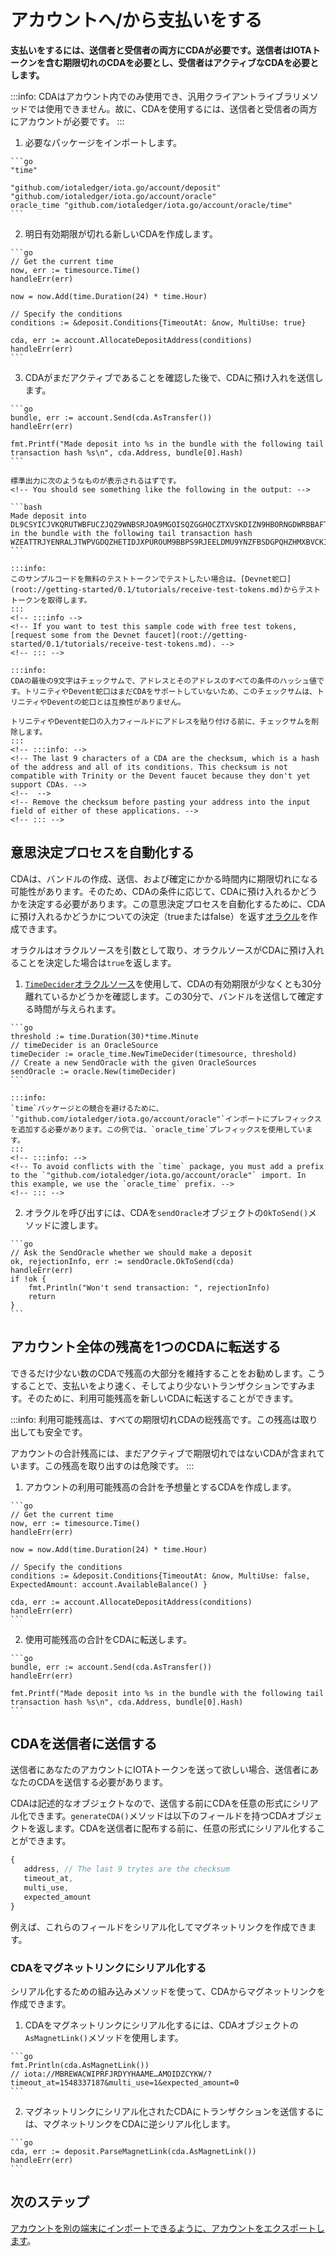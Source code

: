 # アカウントへ/から支払いをする
<!-- # Make payments to/from your account -->

**支払いをするには、送信者と受信者の両方にCDAが必要です。送信者はIOTAトークンを含む期限切れのCDAを必要とし、受信者はアクティブなCDAを必要とします。**
<!-- **To make payments, both the sender and the receiver need to have a CDA. The sender needs an expired CDA that contains IOTA tokens, and the receiver needs an active CDA.** -->

:::info:
CDAはアカウント内でのみ使用でき、汎用クライアントライブラリメソッドでは使用できません。故に、CDAを使用するには、送信者と受信者の両方にアカウントが必要です。
:::
<!-- :::info: -->
<!-- CDAs can be used only in an account and not in the generic client library methods. As a result, both you and the sender must have an account to be able to use CDAs. -->
<!-- ::: -->

1. 必要なパッケージをインポートします。
  <!-- 1. Import the required packages -->

    ```go
    "time"

    "github.com/iotaledger/iota.go/account/deposit"
    "github.com/iotaledger/iota.go/account/oracle"
    oracle_time "github.com/iotaledger/iota.go/account/oracle/time"
    ```

2. 明日有効期限が切れる新しいCDAを作成します。
  <!-- 2. Create a new CDA that expires tomorrow -->

    ```go
    // Get the current time
    now, err := timesource.Time()
    handleErr(err)

    now = now.Add(time.Duration(24) * time.Hour)

    // Specify the conditions
    conditions := &deposit.Conditions{TimeoutAt: &now, MultiUse: true}

    cda, err := account.AllocateDepositAddress(conditions)
    handleErr(err)
    ```

3. CDAがまだアクティブであることを確認した後で、CDAに預け入れを送信します。
  <!-- 3. After making sure that the CDA is still active, send a deposit to it -->

    ```go
    bundle, err := account.Send(cda.AsTransfer())
    handleErr(err)

    fmt.Printf("Made deposit into %s in the bundle with the following tail transaction hash %s\n", cda.Address, bundle[0].Hash)
    ```

    標準出力に次のようなものが表示されるはずです。
    <!-- You should see something like the following in the output: -->

    ```bash
    Made deposit into DL9CSYICJVKQRUTWBFUCZJQZ9WNBSRJOA9MGOISQZGGHOCZTXVSKDIZN9HBORNGDWRBBAFTKXGEJIAHKDTMAUX9ILA in the bundle with the following tail transaction hash WZEATTRJYENRALJTWPVGDQZHETIDJXPUROUM9BBPS9RJEELDMU9YNZFBSDGPQHZHMXBVCKITSMDEEQ999
    ```

    :::info:
    このサンプルコードを無料のテストトークンでテストしたい場合は、[Devnet蛇口](root://getting-started/0.1/tutorials/receive-test-tokens.md)からテストトークンを取得します。
    :::
    <!-- :::info -->
    <!-- If you want to test this sample code with free test tokens, [request some from the Devnet faucet](root://getting-started/0.1/tutorials/receive-test-tokens.md). -->
    <!-- ::: -->

    :::info:
    CDAの最後の9文字はチェックサムで、アドレスとそのアドレスのすべての条件のハッシュ値です。トリニティやDevent蛇口はまだCDAをサポートしていないため、このチェックサムは、トリニティやDeventの蛇口とは互換性がありません。

    トリニティやDevent蛇口の入力フィールドにアドレスを貼り付ける前に、チェックサムを削除します。
    :::
    <!-- :::info: -->
    <!-- The last 9 characters of a CDA are the checksum, which is a hash of the address and all of its conditions. This checksum is not compatible with Trinity or the Devent faucet because they don't yet support CDAs. -->
    <!--  -->
    <!-- Remove the checksum before pasting your address into the input field of either of these applications. -->
    <!-- ::: -->

## 意思決定プロセスを自動化する
<!-- ## Automate the decision-making process -->

CDAは、バンドルの作成、送信、および確定にかかる時間内に期限切れになる可能性があります。そのため、CDAの条件に応じて、CDAに預け入れるかどうかを決定する必要があります。この意思決定プロセスを自動化するために、CDAに預け入れるかどうかについての決定（trueまたはfalse）を返す[オラクル](https://github.com/iotaledger/iota.go/tree/master/account/oracle)を作成できます。
<!-- A CDA may expire during the time it takes for a bundle to be created, sent, and confirmed. So, you need to make a decision about whether to deposit into a CDA, depending on its conditions. To automate this decision-making process, you can create an [oracle](https://github.com/iotaledger/iota.go/tree/master/account/oracle) that returns a decision (true or false) about whether to deposit into it. -->

オラクルはオラクルソースを引数として取り、オラクルソースがCDAに預け入れることを決定した場合は`true`を返します。
<!-- Oracles take an oracle source as an argument and return `true` if the oracle source decides that you may deposit into the CDA. -->

1. [`TimeDecider`オラクルソース](https://github.com/iotaledger/iota.go/tree/master/account/oracle/time)を使用して、CDAの有効期限が少なくとも30分離れているかどうかを確認します。この30分で、バンドルを送信して確定する時間が与えられます。
  <!-- 1. Use the [`TimeDecider` oracle source](https://github.com/iotaledger/iota.go/tree/master/account/oracle/time) to check if the CDA's expiration time is at least 30 minutes away. These 30 minutes give the bundle time to be sent and confirmed. -->

    ```go
    threshold := time.Duration(30)*time.Minute
    // timeDecider is an OracleSource
    timeDecider := oracle_time.NewTimeDecider(timesource, threshold)
    // Create a new SendOracle with the given OracleSources
    sendOracle := oracle.New(timeDecider)
    ```

    :::info:
    `time`パッケージとの競合を避けるために、 `"github.com/iotaledger/iota.go/account/oracle"`インポートにプレフィックスを追加する必要があります。この例では、`oracle_time`プレフィックスを使用しています。
    :::
    <!-- :::info: -->
    <!-- To avoid conflicts with the `time` package, you must add a prefix to the `"github.com/iotaledger/iota.go/account/oracle"` import. In this example, we use the `oracle_time` prefix. -->
    <!-- ::: -->

2. オラクルを呼び出すには、CDAを`sendOracle`オブジェクトの`OkToSend()`メソッドに渡します。
  <!-- 2. To call the oracle, pass the CDA to the `OkToSend()` method of the `sendOracle` object -->

    ```go
    // Ask the SendOracle whether we should make a deposit
    ok, rejectionInfo, err := sendOracle.OkToSend(cda)
    handleErr(err)
    if !ok {
        fmt.Println("Won't send transaction: ", rejectionInfo)
        return
    }
    ```

## アカウント全体の残高を1つのCDAに転送する
<!-- ## Transfer your entire account balance to one CDA -->

できるだけ少ない数のCDAで残高の大部分を維持することをお勧めします。こうすることで、支払いをより速く、そしてより少ないトランザクションですみます。そのために、利用可能残高を新しいCDAに転送することができます。
<!-- You may want to keep the majority of your balance on as few CDAs as possible. This way, making payments is faster and requires fewer transactions. To do so, you can transfer you available balance to a new CDA. -->

:::info:
利用可能残高は、すべての期限切れCDAの総残高です。この残高は取り出しても安全です。

アカウントの合計残高には、まだアクティブで期限切れではないCDAが含まれています。この残高を取り出すのは危険です。
:::
<!-- :::info: -->
<!-- Available balance is the total balance of all expired CDAs. This balance is safe to withdraw. -->
<!--  -->
<!-- Your account's total balance includes CDAs that are still active as well as expired. This balance is unsafe to withdraw. -->
<!-- ::: -->

1. アカウントの利用可能残高の合計を予想量とするCDAを作成します。
  <!-- 1. Create a CDA that has your account's total available balance as its expected amount -->

    ```go
    // Get the current time
    now, err := timesource.Time()
    handleErr(err)

    now = now.Add(time.Duration(24) * time.Hour)

    // Specify the conditions
    conditions := &deposit.Conditions{TimeoutAt: &now, MultiUse: false, ExpectedAmount: account.AvailableBalance() }

    cda, err := account.AllocateDepositAddress(conditions)
    handleErr(err)
    ```

2. 使用可能残高の合計をCDAに転送します。
  <!-- 2. Transfer your total usable balance to the CDA -->

    ```go
    bundle, err := account.Send(cda.AsTransfer())
    handleErr(err)

    fmt.Printf("Made deposit into %s in the bundle with the following tail transaction hash %s\n", cda.Address, bundle[0].Hash)
    ```

## CDAを送信者に送信する
<!-- ## Send someone your CDA -->

送信者にあなたのアカウントにIOTAトークンを送って欲しい場合、送信者にあなたのCDAを送信する必要があります。
<!-- If you want a depositer to send IOTA tokens to your account, you need to send them your CDA. -->

CDAは記述的なオブジェクトなので、送信する前にCDAを任意の形式にシリアル化できます。`generateCDA()`メソッドは以下のフィールドを持つCDAオブジェクトを返します。CDAを送信者に配布する前に、任意の形式にシリアル化することができます。
<!-- Because CDAs are descriptive objects, you can serialize them into any format before sending them. The `generateCDA()` method returns a CDA object with the following fields. You can serialize a CDA into any format before distributing it to senders. -->

```js
{
   address, // The last 9 trytes are the checksum
   timeout_at,
   multi_use,
   expected_amount
}
```

例えば、これらのフィールドをシリアル化してマグネットリンクを作成できます。
<!-- For example, you can serialize these fields to create a magnet link. -->

### CDAをマグネットリンクにシリアル化する
<!-- ### Serialize a CDA into a magnet link -->

シリアル化するための組み込みメソッドを使って、CDAからマグネットリンクを作成できます。
<!-- The built-in method for serializing a CDA is to create a magent link. -->

1. CDAをマグネットリンクにシリアル化するには、CDAオブジェクトの`AsMagnetLink()`メソッドを使用します。
  <!-- 1. To serialize the CDA into a magent link, use the `AsMagnetLink()` method of the CDA object -->

    ```go
    fmt.Println(cda.AsMagnetLink())
    // iota://MBREWACWIPRFJRDYYHAAME…AMOIDZCYKW/?timeout_at=1548337187&multi_use=1&expected_amount=0
    ```

2. マグネットリンクにシリアル化されたCDAにトランザクションを送信するには、マグネットリンクをCDAに逆シリアル化します。
  <!-- 2. To send a transaction to a CDA that's been serialized into a magnet link, deserialize the magent link into a CDA -->

    ```go
    cda, err := deposit.ParseMagnetLink(cda.AsMagnetLink())
    handleErr(err)
    ```

## 次のステップ
<!-- ## Next steps -->

[アカウントを別の端末にインポートできるように、アカウントをエクスポートします](../how-to-guides/import-seed-state.md)。
<!-- [Try exporting your account so you can import it onto another device](../how-to-guides/import-seed-state.md). -->

